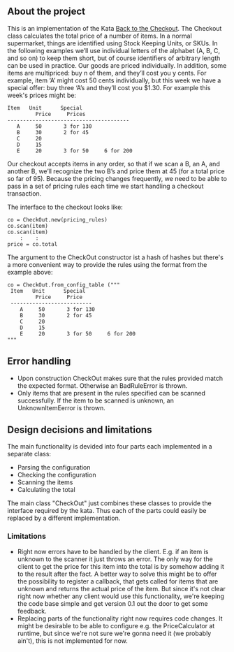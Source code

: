 ## About the project
This is an implementation of the Kata [Back to the Checkout](http://codekata.com/kata/kata09-back-to-the-checkout/).
The Checkout class calculates the total price of a number of items. In a normal supermarket, things are identified using Stock Keeping Units, or SKUs. In the following examples we’ll use individual letters of the alphabet (A, B, C, and so on) to keep them short, but of course identifiers of arbitrary length can be used in practice.
Our goods are priced individually. In addition, some items are multipriced: buy n of them, and they’ll cost you y cents. For example, item ‘A’ might cost 50 cents individually, but this week we have a special offer: buy three ‘A’s and they’ll cost you $1.30. 
For example this week's prices might be:

    Item   Unit      Special
             Price     Prices
    ---------------------------------------
       A     50       3 for 130
       B     30       2 for 45
       C     20
       D     15
       E     20       3 for 50     6 for 200

Our checkout accepts items in any order, so that if we scan a B, an A, and another B, we’ll recognize the two B’s and price them at 45 (for a total price so far of 95). Because the pricing changes frequently, we need to be able to pass in a set of pricing rules each time we start handling a checkout transaction.

The interface to the checkout looks like:

    co = CheckOut.new(pricing_rules)
    co.scan(item)
    co.scan(item)
        :    :
    price = co.total


The argument to the CheckOut constructor ist a hash of hashes but there's a more convenient way to provide the rules using the format from the example above:


    co = CheckOut.from_config_table ("""
     Item   Unit      Special
             Price     Price
     --------------------------
        A     50       3 for 130
        B     30       2 for 45
        C     20
        D     15
        E     20       3 for 50     6 for 200
    """

## Error handling
- Upon construction CheckOut makes sure that the rules provided match the expected format. Otherwise an BadRuleError is thrown.
- Only items that are present in the rules specified can be scanned successfully. If the item to be scanned is unknown, an UnknownItemEerror is thrown.

## Design decisions and limitations
The main functionality is devided into four parts each implemented in a separate class:
- Parsing the configuration
- Checking the configuration
- Scanning the items
- Calculating the total

The main class "CheckOut" just combines these classes to provide the interface required by the kata.
Thus each of the parts could easily be replaced by a different implementation.

### Limitations
- Right now errors have to be handled by the client. E.g. if an item is unknown to the scanner it just throws an error. The only way for the client to get the price for this item into the total is by somehow adding it to the result after the fact. A better way to solve this might be to offer the possibility to register a callback, that gets called for items that are unknown and returns the actual price of the item. But since it's not clear right now whether any client would use this functionality, we're keeping the code base simple and get version 0.1 out the door to get some feedback. 
- Replacing parts of the functionality right now requires code changes. It might be desirable to be able to configure e.g. the PriceCalculator at runtime, but since we're not sure we're gonna need it (we probably ain't), this is not implemented for now.

